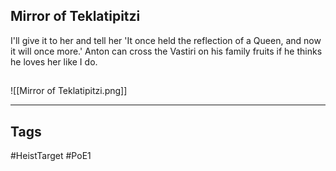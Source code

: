 ## Mirror of Teklatipitzi
I'll give it to her and tell her
'It once held the reflection of a Queen, and now it will once more.'
Anton can cross the Vastiri on his family fruits 
if he thinks he loves her like I do.
## 
![[Mirror of Teklatipitzi.png]]

---
## Tags
#HeistTarget
#PoE1 